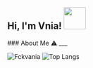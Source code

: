 <h2> Hi, I'm Vnia! <img src="https://media.giphy.com/media/mGcNjsfWAjY5AEZNw6/giphy.gif" width="50"></h2>
### About Me ⚠️
___

![Fckvania](https://github-readme-stats.vercel.app/api?username=fckvania&layout=compact&theme=tokyonight)
![Top Langs](https://github-readme-stats.vercel.app/api/top-langs/?username=fckvania&count_private=true&show_icons=true&theme=tokyonight)
